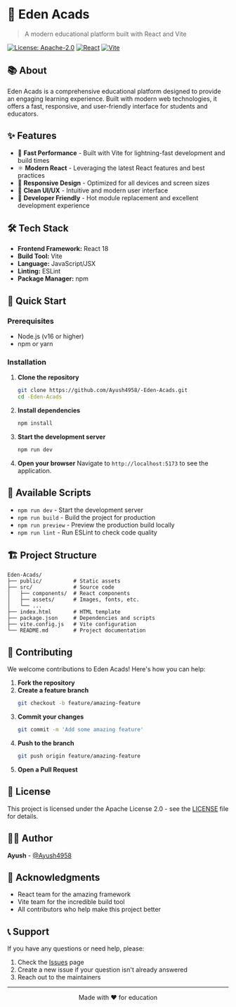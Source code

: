 # 🌿 Eden Acads

> A modern educational platform built with React and Vite

[![License: Apache-2.0](https://img.shields.io/badge/License-Apache%202.0-blue.svg)](https://opensource.org/licenses/Apache-2.0)
[![React](https://img.shields.io/badge/React-20232A?style=flat&logo=react&logoColor=61DAFB)](https://reactjs.org/)
[![Vite](https://img.shields.io/badge/Vite-646CFF?style=flat&logo=vite&logoColor=white)](https://vitejs.dev/)

## 📚 About

Eden Acads is a comprehensive educational platform designed to provide an engaging learning experience. Built with modern web technologies, it offers a fast, responsive, and user-friendly interface for students and educators.

## ✨ Features

- 🚀 **Fast Performance** - Built with Vite for lightning-fast development and build times
- ⚛️ **Modern React** - Leveraging the latest React features and best practices
- 📱 **Responsive Design** - Optimized for all devices and screen sizes
- 🎨 **Clean UI/UX** - Intuitive and modern user interface
- 🔧 **Developer Friendly** - Hot module replacement and excellent development experience

## 🛠️ Tech Stack

- **Frontend Framework:** React 18
- **Build Tool:** Vite
- **Language:** JavaScript/JSX
- **Linting:** ESLint
- **Package Manager:** npm

## 🚀 Quick Start

### Prerequisites

- Node.js (v16 or higher)
- npm or yarn

### Installation

1. **Clone the repository**
   ```bash
   git clone https://github.com/Ayush4958/-Eden-Acads.git
   cd -Eden-Acads
   ```

2. **Install dependencies**
   ```bash
   npm install
   ```

3. **Start the development server**
   ```bash
   npm run dev
   ```

4. **Open your browser**
   Navigate to `http://localhost:5173` to see the application.

## 📜 Available Scripts

- `npm run dev` - Start the development server
- `npm run build` - Build the project for production
- `npm run preview` - Preview the production build locally
- `npm run lint` - Run ESLint to check code quality

## 🏗️ Project Structure

```
Eden-Acads/
├── public/          # Static assets
├── src/             # Source code
│   ├── components/  # React components
│   ├── assets/      # Images, fonts, etc.
│   └── ...
├── index.html       # HTML template
├── package.json     # Dependencies and scripts
├── vite.config.js   # Vite configuration
└── README.md        # Project documentation
```

## 🤝 Contributing

We welcome contributions to Eden Acads! Here's how you can help:

1. **Fork the repository**
2. **Create a feature branch**
   ```bash
   git checkout -b feature/amazing-feature
   ```
3. **Commit your changes**
   ```bash
   git commit -m 'Add some amazing feature'
   ```
4. **Push to the branch**
   ```bash
   git push origin feature/amazing-feature
   ```
5. **Open a Pull Request**

## 📝 License

This project is licensed under the Apache License 2.0 - see the [LICENSE](LICENSE) file for details.

## 👨‍💻 Author

**Ayush** - [@Ayush4958](https://github.com/Ayush4958)

## 🙏 Acknowledgments

- React team for the amazing framework
- Vite team for the incredible build tool
- All contributors who help make this project better

## 📞 Support

If you have any questions or need help, please:

1. Check the [Issues](https://github.com/Ayush4958/-Eden-Acads/issues) page
2. Create a new issue if your question isn't already answered
3. Reach out to the maintainers

---

<div align="center">
  Made with ❤️ for education
</div>